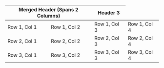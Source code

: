 <!DOCTYPE html>
<html lang="en">
<head>
</head>
<body>
<table>
<thead>
<tr><th colspan="2">Merged Header (Spans 2 Columns)</th>
<th>Header 3</th>
</tr>
</thead>
<tbody>
<tr>
<td>Row 1, Col 1</td>
<td>Row 1, Col 2</td>
<td>Row 1, Col 3</td>
<td>Row 1, Col 4</td>
</tr>
<tr>
<td>Row 2, Col 1</td>
<td>Row 2, Col 2</td>
<td>Row 2, Col 3</td>
<td>Row 2, Col 4</td>
</tr>
<tr>
<td>Row 3, Col 1</td>
<td>Row 3, Col 2</td>
<td>Row 3, Col 3</td>
<td>Row 3, Col 4</td>
</tr>
</tbody>
</table>
</body>
</html>

